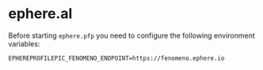 # ephere.al
 
Before starting `ephere.pfp` you need to configure the following environment variables:

```
EPHEREPROFILEPIC_FENOMENO_ENDPOINT=https://fenomeno.ephere.io
```
